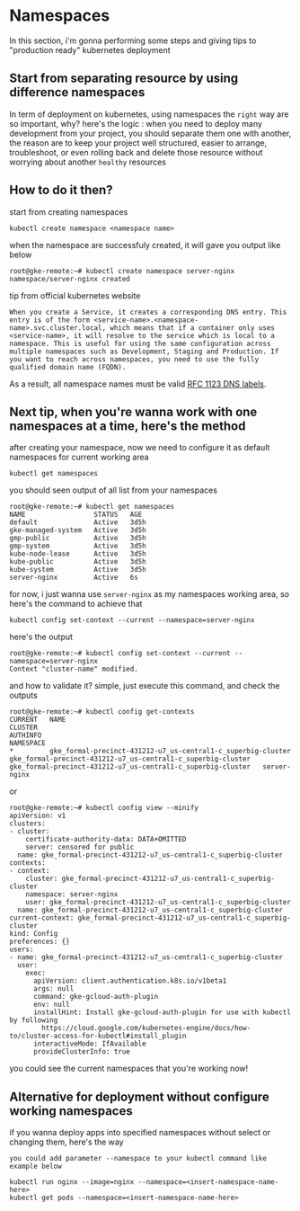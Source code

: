 # Namespaces

In this section, i'm gonna performing some steps and giving tips to "production ready" kubernetes deployment

## Start from separating resource by using difference namespaces
In term of deployment on kubernetes, using namespaces the ```right``` way are so important, why? 
here's the logic :
when you need to deploy many development from your project, you should separate them one with another, the reason are to keep your project well structured, easier to arrange, troubleshoot, or even rolling back and delete those resource without worrying about another ```healthy``` resources

## How to do it then?
start from creating namespaces
```
kubectl create namespace <namespace name>
```
when the namespace are successfuly created, it will gave you output like below
```
root@gke-remote:~# kubectl create namespace server-nginx
namespace/server-nginx created
```
tip from official kubernetes website
```
When you create a Service, it creates a corresponding DNS entry. This entry is of the form <service-name>.<namespace-name>.svc.cluster.local, which means that if a container only uses <service-name>, it will resolve to the service which is local to a namespace. This is useful for using the same configuration across multiple namespaces such as Development, Staging and Production. If you want to reach across namespaces, you need to use the fully qualified domain name (FQDN).

```
As a result, all namespace names must be valid [RFC 1123 DNS labels](https://kubernetes.io/docs/concepts/overview/working-with-objects/names/#dns-label-names).

## Next tip, when you're wanna work with one namespaces at a time, here's the method
after creating your namespace, now we need to configure it as default namespaces for current working area
```
kubectl get namespaces
```
you should seen output of all list from your namespaces
```
root@gke-remote:~# kubectl get namespaces
NAME                 STATUS   AGE
default              Active   3d5h
gke-managed-system   Active   3d5h
gmp-public           Active   3d5h
gmp-system           Active   3d5h
kube-node-lease      Active   3d5h
kube-public          Active   3d5h
kube-system          Active   3d5h
server-nginx         Active   6s
```
for now, i just wanna use ```server-nginx``` as my namespaces working area, so here's the command to achieve that
```
kubectl config set-context --current --namespace=server-nginx
```
here's the output
```
root@gke-remote:~# kubectl config set-context --current --namespace=server-nginx
Context "cluster-name" modified.
```
and how to validate it? simple, just execute this command, and check the outputs
```
root@gke-remote:~# kubectl config get-contexts
CURRENT   NAME                                                           CLUSTER                                                        AUTHINFO                                                       NAMESPACE
*         gke_formal-precinct-431212-u7_us-central1-c_superbig-cluster   gke_formal-precinct-431212-u7_us-central1-c_superbig-cluster   gke_formal-precinct-431212-u7_us-central1-c_superbig-cluster   server-nginx
```
or
```
root@gke-remote:~# kubectl config view --minify
apiVersion: v1
clusters:
- cluster:
    certificate-authority-data: DATA+OMITTED
    server: censored for public
  name: gke_formal-precinct-431212-u7_us-central1-c_superbig-cluster
contexts:
- context:
    cluster: gke_formal-precinct-431212-u7_us-central1-c_superbig-cluster
    namespace: server-nginx
    user: gke_formal-precinct-431212-u7_us-central1-c_superbig-cluster
  name: gke_formal-precinct-431212-u7_us-central1-c_superbig-cluster
current-context: gke_formal-precinct-431212-u7_us-central1-c_superbig-cluster
kind: Config
preferences: {}
users:
- name: gke_formal-precinct-431212-u7_us-central1-c_superbig-cluster
  user:
    exec:
      apiVersion: client.authentication.k8s.io/v1beta1
      args: null
      command: gke-gcloud-auth-plugin
      env: null
      installHint: Install gke-gcloud-auth-plugin for use with kubectl by following
        https://cloud.google.com/kubernetes-engine/docs/how-to/cluster-access-for-kubectl#install_plugin
      interactiveMode: IfAvailable
      provideClusterInfo: true
```
you could see the current namespaces that you're working now!

## Alternative for deployment without configure working namespaces
if you wanna deploy apps into specified namespaces without select or changing them, here's the way
```
you could add parameter --namespace to your kubectl command like example below

kubectl run nginx --image=nginx --namespace=<insert-namespace-name-here>
kubectl get pods --namespace=<insert-namespace-name-here>
```
